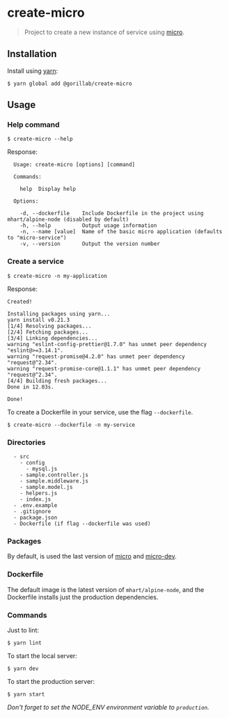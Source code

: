 # create-micro
> Project to create a new instance of service using [micro](https://github.com/zeit/micro).


## Installation

Install using [yarn](https://yarnpkg.com/en/):
```
$ yarn global add @gorillab/create-micro
```

## Usage

### Help command

`$ create-micro --help`

Response:
```
  Usage: create-micro [options] [command]

  Commands:

    help  Display help

  Options:

    -d, --dockerfile    Include Dockerfile in the project using mhart/alpine-node (disabled by default)
    -h, --help          Output usage information
    -n, --name [value]  Name of the basic micro application (defaults to "micro-service")
    -v, --version       Output the version number
```

### Create a service

`$ create-micro -n my-application`

Response:
```
Created!

Installing packages using yarn...
yarn install v0.21.3
[1/4] Resolving packages...
[2/4] Fetching packages...
[3/4] Linking dependencies...
warning "eslint-config-prettier@1.7.0" has unmet peer dependency "eslint@>=3.14.1".
warning "request-promise@4.2.0" has unmet peer dependency "request@^2.34".
warning "request-promise-core@1.1.1" has unmet peer dependency "request@^2.34".
[4/4] Building fresh packages...
Done in 12.03s.

Done!
```

To create a Dockerfile in your service, use the flag `--dockerfile`.

`$ create-micro --dockerfile -n my-service`

### Directories

```
  - src
    - config
      - mysql.js
    - sample.controller.js
    - sample.middleware.js
    - sample.model.js
    - helpers.js
    - index.js
  - .env.example
  - .gitignore
  - package.json
  - Dockerfile (if flag --dockerfile was used)
```

### Packages

By default, is used the last version of [micro](https://github.com/zeit/micro) and [micro-dev](https://github.com/zeit/micro-dev).

### Dockerfile

The default image is the latest version of `mhart/alpine-node`, and the Dockerfile installs just the production dependencies.

### Commands
Just to lint:

`$ yarn lint`

To start the local server:

`$ yarn dev`

To start the production server:

`$ yarn start`

*Don't forget to set the NODE_ENV environment variable to `production`.*
